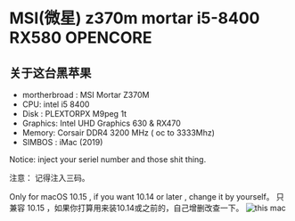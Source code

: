 # MSI(微星) z370m mortar i5-8400 RX580 OPENCORE

##  关于这台黑苹果

- mortherbroad : MSI Mortar Z370M
- CPU: intel i5 8400
- Disk : PLEXTORPX M9peg 1t 
- Graphics: Intel UHD Graphics 630 & RX470
- Memory: Corsair DDR4 3200 MHz ( oc to 3333Mhz)
- SIMBOS :  iMac (2019) 

Notice:  inject your seriel number and those shit thing.

注意： 记得注入三码。

Only for macOS 10.15 , if you want 10.14 or later , change it by yourself。
只兼容 10.15 ，如果你打算用来装10.14或之前的，自己增删改查一下。
![this mac](about%20this%20mac.png)
